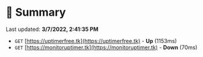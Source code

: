 # 📖 Summary
Last updated: **3/7/2022, 2:41:35 PM**

- `GET` [https://uptimerfree.tk](https://uptimerfree.tk) - **Up** (1153ms)
- `GET` [https://monitoruptimer.tk](https://monitoruptimer.tk) - **Down** (70ms)
